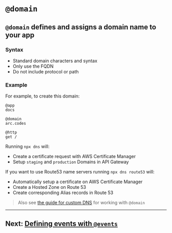 # `@domain`

## `@domain` defines and assigns a domain name to your app

### Syntax
- Standard domain characters and syntax
- Only use the FQDN
- Do not include protocol or path

### Example
For example, to create this domain:

```arc
@app
docs

@domain
arc.codes

@http
get /
```

Running `npx dns` will:

- Create a certificate request with AWS Certificate Manager
- Setup `staging` and `production` Domains in API Gateway

If you want to use Route53 name servers running `npx dns route53` will:

- Automatically setup a certificate on AWS Certificate Manager
- Create a Hosted Zone on Route 53
- Create corresponding Alias records in Route 53

> Also see [the guide for custom DNS](/guides/custom-dns) for working with `@domain`

---

## Next: [Defining events with `@events`](/reference/events)
